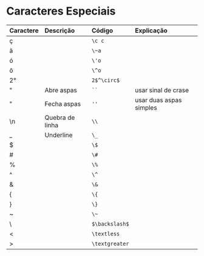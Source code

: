 # Caracteres Especiais

| Caractere | Descrição         | Código                | Explicação                |
| :---      | :---              | :---                  | :---                      |
| ç         |                   | ```\c c```            |                           |
| ã         |                   | ```\~a```             |                           |
| ó         |                   | ```\'o```             |                           |
| ô         |                   | ```\^o```             |                           |
| 2°        |                   | ```2$^\circ$```       |                           |
| "         | Abre aspas        | ``` `` ```            | usar sinal de crase       |
| "         | Fecha aspas       | ``` '' ```            | usar duas aspas simples   |
| \n        | Quebra de linha   | ``` \\ ```            |                           |
| _         | Underline         | ``` \_ ```            |                           |
| $         |                   | ``` \$ ```            |                           |
| #         |                   | ``` \# ```            |                           | 
| %         |                   | ``` \% ```            |                           | 
| ^         |                   | ``` \^ ```            |                           | 
| &         |                   | ``` \& ```            |                           | 
| {         |                   | ``` \{ ```            |                           |
| }         |                   | ``` \} ```            |                           | 
| ~         |                   | ``` \~ ```            |                           | 
| \         |                   | ``` $\backslash$ ```  |                           |
| <         |                   | ``` \textless ```     |                           |
| >         |                   | ``` \textgreater ```  |                           |